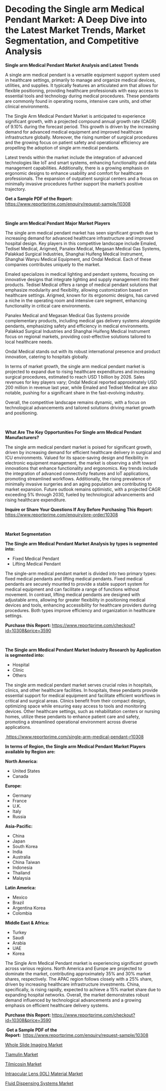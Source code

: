 <p><h1>Decoding the Single arm Medical Pendant Market: A Deep Dive into the Latest Market Trends, Market Segmentation, and Competitive Analysis</h1></p><p><strong>Single arm Medical Pendant Market Analysis and Latest Trends</strong></p>
<p><p>A single arm medical pendant is a versatile equipment support system used in healthcare settings, primarily to manage and organize medical devices, utilities, and supplies. It typically features an articulated arm that allows for flexible positioning, providing healthcare professionals with easy access to essential tools and technology during medical procedures. These pendants are commonly found in operating rooms, intensive care units, and other clinical environments.</p><p>The Single Arm Medical Pendant Market is anticipated to experience significant growth, with a projected compound annual growth rate (CAGR) of 9.10% during the forecast period. This growth is driven by the increasing demand for advanced medical equipment and improved healthcare infrastructure globally. Moreover, the rising number of surgical procedures and the growing focus on patient safety and operational efficiency are propelling the adoption of single arm medical pendants.</p><p>Latest trends within the market include the integration of advanced technologies like IoT and smart systems, enhancing functionality and data management capabilities. Additionally, there is a growing emphasis on ergonomic designs to enhance usability and comfort for healthcare professionals. The expansion of outpatient surgical centers and a focus on minimally invasive procedures further support the market’s positive trajectory.</p></p>
<p><strong>Get a Sample PDF of the Report:&nbsp;</strong> <a href="https://www.reportprime.com/enquiry/request-sample/10308">https://www.reportprime.com/enquiry/request-sample/10308</a></p>
<p>&nbsp;</p>
<p><strong>Single arm Medical Pendant Major Market Players</strong></p>
<p><p>The single arm medical pendant market has seen significant growth due to increasing demand for advanced healthcare infrastructure and improved hospital design. Key players in this competitive landscape include Emaled, Tedisel Medical, Arigmed, Panalex Medical, Megasan Medical Gas Systems, Palakkad Surgical Industries, Shanghai Huifeng Medical Instrument, Shanghai Wanyu Medical Equipment, and Ondal Medical. Each of these companies contributes uniquely to the market.</p><p>Emaled specializes in medical lighting and pendant systems, focusing on innovative designs that integrate lighting and supply management into their products. Tedisel Medical offers a range of medical pendant solutions that emphasize modularity and flexibility, allowing customization based on healthcare settings. Arigmed, known for its ergonomic designs, has carved a niche in the operating room and intensive care segment, enhancing functionality in critical care environments.</p><p>Panalex Medical and Megasan Medical Gas Systems provide complementary products, including medical gas delivery systems alongside pendants, emphasizing safety and efficiency in medical environments. Palakkad Surgical Industries and Shanghai Huifeng Medical Instrument focus on regional markets, providing cost-effective solutions tailored to local healthcare needs.</p><p>Ondal Medical stands out with its robust international presence and product innovation, catering to hospitals globally.</p><p>In terms of market growth, the single arm medical pendant market is projected to expand due to rising healthcare expenditures and increasing surgical procedures, estimated to reach USD 1 billion by 2026. Sales revenues for key players vary; Ondal Medical reported approximately USD 200 million in revenue last year, while Emaled and Tedisel Medical are also notable, pushing for a significant share in the fast-evolving industry.</p><p>Overall, the competitive landscape remains dynamic, with a focus on technological advancements and tailored solutions driving market growth and positioning.</p></p>
<p>&nbsp;</p>
<p><strong>What Are The Key Opportunities For Single arm Medical Pendant Manufacturers?</strong></p>
<p><p>The single arm medical pendant market is poised for significant growth, driven by increasing demand for efficient healthcare delivery in surgical and ICU environments. Valued for its space-saving design and flexibility in electronic equipment management, the market is observing a shift toward innovations that enhance functionality and ergonomics. Key trends include the integration of advanced connectivity features and IoT applications, promoting streamlined workflows. Additionally, the rising prevalence of minimally invasive surgeries and an aging population are contributing to market expansion. Future outlook remains optimistic, with a projected CAGR exceeding 5% through 2030, fueled by technological advancements and rising healthcare expenditure.</p></p>
<p><strong>Inquire or Share Your Questions If Any Before Purchasing This Report:</strong> <a href="https://www.reportprime.com/enquiry/pre-order/10308">https://www.reportprime.com/enquiry/pre-order/10308</a></p>
<p>&nbsp;</p>
<p><strong>Market Segmentation</strong></p>
<p><strong>The Single arm Medical Pendant Market Analysis by types is segmented into:</strong></p>
<p><ul><li>Fixed Medical Pendant</li><li>Lifting Medical Pendant</li></ul></p>
<p><p>The single-arm medical pendant market is divided into two primary types: fixed medical pendants and lifting medical pendants. Fixed medical pendants are securely mounted to provide a stable support system for medical equipment and can facilitate a range of functions without movement. In contrast, lifting medical pendants are designed with adjustable arms, allowing for greater flexibility in positioning medical devices and tools, enhancing accessibility for healthcare providers during procedures. Both types improve efficiency and organization in healthcare settings.</p></p>
<p><strong>Purchase this Report:&nbsp;</strong><a href="https://www.reportprime.com/checkout?id=10308&price=3590">https://www.reportprime.com/checkout?id=10308&price=3590</a></p>
<p>&nbsp;</p>
<p><strong>The Single arm Medical Pendant Market Industry Research by Application is segmented into:</strong></p>
<p><ul><li>Hospital</li><li>Clinic</li><li>Others</li></ul></p>
<p><p>The single arm medical pendant market serves crucial roles in hospitals, clinics, and other healthcare facilities. In hospitals, these pendants provide essential support for medical equipment and facilitate efficient workflows in critical and surgical areas. Clinics benefit from their compact design, optimizing space while ensuring easy access to tools and monitoring devices. Other healthcare settings, such as rehabilitation centers or nursing homes, utilize these pendants to enhance patient care and safety, promoting a streamlined operational environment across diverse applications.</p></p>
<p><a href="https://www.reportprime.com/single-arm-medical-pendant-r10308">&nbsp;https://www.reportprime.com/single-arm-medical-pendant-r10308</a></p>
<p><strong>In terms of Region, the Single arm Medical Pendant Market Players available by Region are:</strong></p>
<p>
    <p> <strong> North America: </strong>
        <ul>
            <li>United States</li>
            <li>Canada</li>
        </ul>
        </p> 
    <p> <strong> Europe: </strong>
        <ul>
            <li>Germany</li>
            <li>France</li>
            <li>U.K.</li>
            <li>Italy</li>
            <li>Russia</li>
        </ul>
        </p> 
    <p> <strong> Asia-Pacific: </strong>
        <ul>
            <li>China</li>
            <li>Japan</li>
            <li>South Korea</li>
            <li>India</li>
            <li>Australia</li>
            <li>China Taiwan</li>
            <li>Indonesia</li>
            <li>Thailand</li>
            <li>Malaysia</li>
        </ul>
        </p> 
    <p> <strong> Latin America: </strong>
        <ul>
            <li>Mexico</li>
            <li>Brazil</li>
            <li>Argentina Korea</li>
            <li>Colombia</li>
        </ul>
        </p> 
    <p> <strong> Middle East & Africa: </strong>
        <ul>
            <li>Turkey</li>
            <li>Saudi</li>
            <li>Arabia</li>
            <li>UAE</li>
            <li>Korea</li>
        </ul>
    </p>
    </p>
<p><p>The Single Arm Medical Pendant market is experiencing significant growth across various regions. North America and Europe are projected to dominate the market, contributing approximately 35% and 30% market shares, respectively. The APAC region follows closely with a 25% share, driven by increasing healthcare infrastructure investments. China, specifically, is rising rapidly, expected to achieve a 15% market share due to expanding hospital networks. Overall, the market demonstrates robust demand influenced by technological advancements and a growing emphasis on efficient healthcare delivery systems.</p></p>
<p><strong>Purchase this Report: </strong><a href="https://www.reportprime.com/checkout?id=10308&price=3590">https://www.reportprime.com/checkout?id=10308&price=3590</a></p>
<p>&nbsp;<strong>Get a Sample PDF of the Report:&nbsp;&nbsp;</strong><a href="https://www.reportprime.com/enquiry/request-sample/10308">https://www.reportprime.com/enquiry/request-sample/10308</a></p>
<p><strong></strong></p>
<p><p><a href="https://www.linkedin.com/pulse/global-whole-slide-imaging-market-focus-product-type-technetium-99m-75pze?trackingId=dILAhAM1R5qbAL8Mn9N3Bg%3D%3D">Whole Slide Imaging Market</a></p><p><a href="https://issuu.com/reportprime-2/docs/tiamulin-market-size-2030.pptx_44a9d9a57a6bce">Tiamulin Market</a></p><p><a href="https://issuu.com/reportprime-2/docs/tilmicosin-market-size-2030.pptx_edff3d6253156c">Tilmicosin Market</a></p><p><a href="https://medium.com/@abigail.stewart9783456/the-global-intraocular-lens-iol-material-market-is-a-dynamic-and-growing-industry-91552e041122">Intraocular Lens (IOL) Material Market</a></p><p><a href="https://www.linkedin.com/pulse/market-forecasting-change-global-fluid-dispensing-systems-blpve?trackingId=KJbZflMrQxGFDvfXhz7JVA%3D%3D">Fluid Dispensing Systems Market</a></p></p>